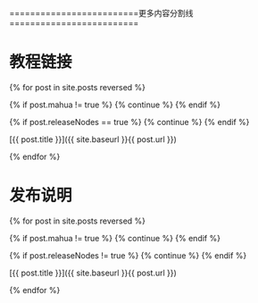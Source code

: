 =========================更多内容分割线=========================

# 教程链接

{% for post in site.posts reversed %}

{% if post.mahua != true %} {% continue %} {% endif %}

{% if post.releaseNodes == true %} {% continue %} {% endif %}

[{{ post.title }}]({{ site.baseurl }}{{ post.url }})

{% endfor %}

# 发布说明

{% for post in site.posts reversed %}

{% if post.mahua != true %} {% continue %} {% endif %}

{% if post.releaseNodes != true %} {% continue %} {% endif %}

[{{ post.title }}]({{ site.baseurl }}{{ post.url }})

{% endfor %}
